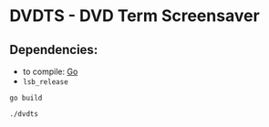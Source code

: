 # DVDTS - DVD Term Screensaver

## Dependencies:
- to compile: [Go](https://golang.org/)
- `lsb_release`

```
go build

./dvdts
```
